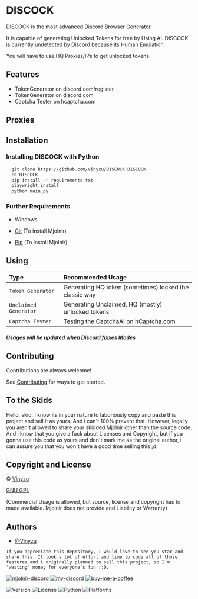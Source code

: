 # DISCOCK

DISCOCK is the most advanced Discord Browser Generator.

It is capable of generating Unlocked Tokens for free by Using AI.
DISCOCK is currently undetected by Discord because its Human Emulation.

You will have to use HQ Proxies/IPs to get unlocked tokens.

## Features

- TokenGenerator on discord.com/register
- TokenGenerator on discord.com
- Captcha Tester on hcaptcha.com

## Proxies


## Installation

### Installing DISCOCK with Python

```bash
  git clone https://github.com/Vinyzu/DISCOCK DISCOCK
  cd DISCOCK
  pip install -r requirements.txt
  playwright install
  python main.py
```

### Further Requirements

- Windows

- [Git](https://git-scm.com/downloads) (To install Mjolnir)
- [Pip](https://pip.pypa.io/en/stable/installation/) (To install Mjolnir)

## Using

Type     | Recommended Usage              |
 :------- | :------------------------- |
| `Token Generator` | Generating HQ token (sometimes) locked the classic way |
| `Unclaimed Generator` | Generating Unclaimed, HQ (mostly) unlocked tokens  |
| `Captcha Tester` | Testing the CaptchaAI on hCaptcha.com |

##### Usages will be updated when Discord fixxes Modes

## Contributing

Contributions are always welcome!

See [Contributing](https://github.com/Vinyzu/DISCOCK/blob/main/contributing.md) for ways to get started.


## To the Skids

Hello, skid. I know its in your nature to laboriously copy and paste this project and sell it as yours. And i can´t 100% prevent that. However, legally you aren´t allowed to share your skidded Mjolnir other than the source code. And i know that you give a fuck about Licenses and Copyright, but if you gonna use this code as yours and don´t mark me as the original author, i can assure you that you won´t have a good time selling this ;d.

## Copyright and License
© [Vinyzu](https://github.com/Vinyzu/)

[GNU GPL](https://choosealicense.com/licenses/gpl-3.0/)

(Commercial Usage is allowed, but source, license and copyright has to made available. Mjolnir does not provide and Liability or Warranty)

## Authors

- [@Vinyzu](https://github.com/Vinyzu)

`If you appreciate this Repository, I would love to see you star and share this. It took a lot of effort and time to code all of those features and i originally planned to sell this project, so I´m "wasting" money for everyone´s fun ;:D.`



[![mjolnir-discord](https://img.shields.io/badge/Mjolnir_Discord-000?style=for-the-badge&logo=discord&logoColor=white)](https://discord.gg/NurPCR25uX)
[![my-discord](https://img.shields.io/badge/My_Discord-000?style=for-the-badge&logo=google-chat&logoColor=blue)](https://discordapp.com/users/935224495126487150)
[![buy-me-a-coffee](https://img.shields.io/badge/Buy_Me_A_Coffee-000?style=for-the-badge&logo=ko-fi&logoColor=brown)](https://ko-fi.com/vinyzu)



![Version](https://img.shields.io/badge/DISCOCK-v1.0.0-blue)
![License](https://img.shields.io/badge/License-GNU%20GPL-green)
![Python](https://img.shields.io/badge/Python-v3.x-lightgrey)
![Platforms](https://img.shields.io/badge/Platform-win--32%20%7C%20win--64-lightgrey)
